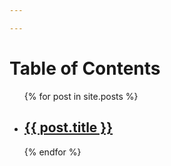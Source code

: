 ```yaml
---

---
```


# Table of Contents
<ul>
  {% for post in site.posts %}
    <li>
      <h2><a href="{{site.baseurl}}{{ post.url }}">{{ post.title }}</a></h2>
    </li>
  {% endfor %}
</ul>
